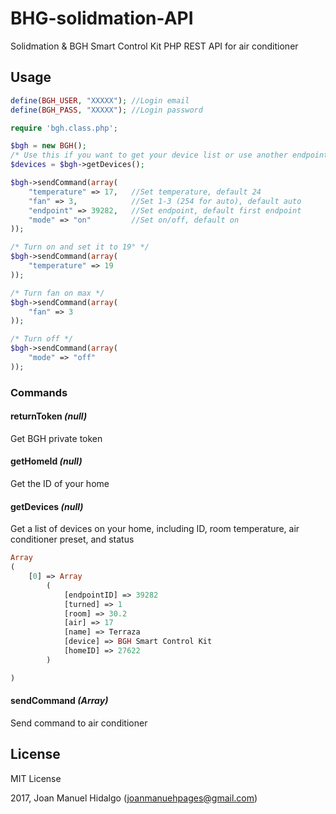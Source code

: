 # BHG-solidmation-API
Solidmation &amp; BGH Smart Control Kit PHP REST API for air conditioner

## Usage

```php
define(BGH_USER, "XXXXX"); //Login email
define(BGH_PASS, "XXXXX"); //Login password

require 'bgh.class.php';

$bgh = new BGH();
/* Use this if you want to get your device list or use another endpointID instead of first */
$devices = $bgh->getDevices(); 

$bgh->sendCommand(array(
	"temperature" => 17,   //Set temperature, default 24
	"fan" => 3,            //Set 1-3 (254 for auto), default auto
	"endpoint" => 39282,   //Set endpoint, default first endpoint
	"mode" => "on"         //Set on/off, default on
));

/* Turn on and set it to 19° */
$bgh->sendCommand(array(
	"temperature" => 19
));

/* Turn fan on max */
$bgh->sendCommand(array(
	"fan" => 3
));

/* Turn off */
$bgh->sendCommand(array(
	"mode" => "off"
));
```

### Commands
#### returnToken _(null)_
Get BGH private token
#### getHomeId _(null)_
Get the ID of your home
#### getDevices _(null)_
Get a list of devices on your home, including ID, room temperature, air conditioner preset, and status
```php
Array
(
    [0] => Array
        (
            [endpointID] => 39282
            [turned] => 1
            [room] => 30.2
            [air] => 17
            [name] => Terraza
            [device] => BGH Smart Control Kit
            [homeID] => 27622
        )

)
```
#### sendCommand _(Array)_
Send command to air conditioner

## License

MIT License

2017, Joan Manuel Hidalgo (joanmanuehpages@gmail.com)
